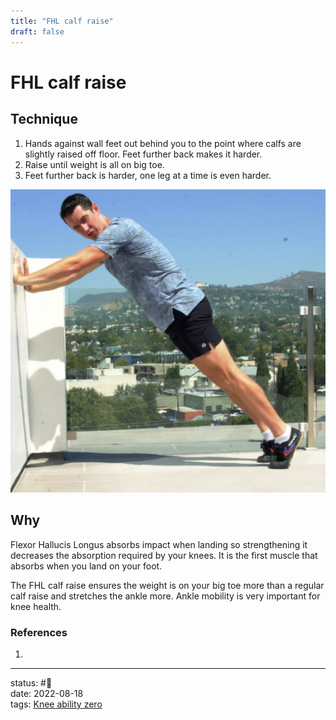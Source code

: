```yaml
---
title: "FHL calf raise"
draft: false
---
```

# FHL calf raise

## Technique
1. Hands against wall feet out behind you to the point where calfs are slightly raised off floor. Feet further back makes it harder.
2. Raise until weight is all on big toe.
3. Feet further back is harder, one leg at a time is even harder.

![](Zettelkasten/Pasted%20image%2020220818112859.png)
## Why
Flexor Hallucis Longus absorbs impact when landing so strengthening it decreases the absorption required by your knees. It is the first muscle that absorbs when you land on your foot.

The FHL calf raise ensures the weight is on your big toe more than a regular calf raise and stretches the ankle more. Ankle mobility is very important for knee health.
### References
1. 

---
status: #🌱             
date: 2022-08-18           
tags: [Knee ability zero](Knee%20ability%20zero.md)           